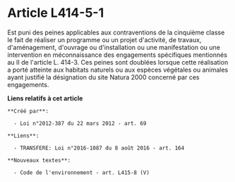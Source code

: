 # Article L414-5-1

Est puni des peines applicables aux contraventions de la cinquième classe le fait de réaliser un programme ou un projet
d'activité, de travaux, d'aménagement, d'ouvrage ou d'installation ou une manifestation ou une intervention en méconnaissance
des engagements spécifiques mentionnés au II de l'article L. 414-3. Ces peines sont doublées lorsque cette réalisation a
porté atteinte aux habitats naturels ou aux espèces végétales ou animales ayant justifié la désignation du site Natura 2000
concerné par ces engagements.

**Liens relatifs à cet article**

	**Créé par**:

	  - Loi n°2012-387 du 22 mars 2012 - art. 69

	**Liens**:

	  - TRANSFERE: Loi n°2016-1087 du 8 août 2016 - art. 164

	**Nouveaux textes**:

	  - Code de l'environnement - art. L415-8 (V)
